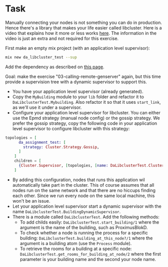 # Task

Manually connecting your nodes is not something you can do in production. Hence there's a library that makes your life easier called libcluster. Here is a video that explains how it more or less works [here](https://www.youtube.com/watch?v=zQEgEnjuQsU). The information in the video is just an extra and not required for this exercise.

First make an empty mix project (with an application level supervisor):

```bash
mix new da_libcluster_test --sup
```

Add the dependency as described on [this page](https://hexdocs.pm/libcluster/readme.html).

Goal: make the exercise "03-calling-remote-genserver" again, but this time provide a supervision tree with a dynamic supervisor to support this.

* You have your application level supervisor (already generated).
* Copy the `MyBuilding` module to your `lib` folder and refactor it to `DaLibclusterTest.Mybuilding`. Also refactor it so that it uses `start_link`, as we'll use it under a supervisor.
* Configure your application level supervisor for libcluster. You can either use the Epmd strategy (manual node config) or the gossip strategy. We prefer the gossip strategy, copy the following code in your application level supervisor to configure libcluster with this strategy:

```elixir
topologies = [
      da_assignment_test: [
        strategy: Cluster.Strategy.Gossip,
      ]
    ]
    children = [
      {Cluster.Supervisor, [topologies, [name: DaLibclusterTest.ClusterSupervisor]]},
    ]
```

* By adding this configuration, nodes that runs this application wil automatically take part in the cluster. This of course assumes that all nodes run on the same network and that there are no hiccups finding each other. Since we run every node on the same local machine, this won't be an issue.
* Let your application level supervisor start a dynamic supervisor with the name `DaLibclusterTest.BuildingDynamicSupervisor`.
* There is a module called `DaLibclusterTest`. Add the following methods:
  * To add childs easily: `DaLibclusterTest.start_building/1` where the argument is the name of the building, such as ProximusBlokD.
  * To check whether a node is running the process for a specific building: `DaLibclusterTest.building_at_this_node?/1` where the argument is a building atom (use the `Process` module).
  * To retrieve the rooms for a building at a specific node: `DaLibclusterTest.get_rooms_for_building_at_node/2` where the first parameter is your building name and the second your node name.
